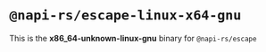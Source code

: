 # `@napi-rs/escape-linux-x64-gnu`

This is the **x86_64-unknown-linux-gnu** binary for `@napi-rs/escape`
